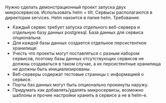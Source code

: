 Нужно сделать демонстрационный проект запуска двух микросервисов. Использовать helm + tilt. Сервысы располагаются в директории services. Helm нахоится в папке helm. Требования:
- Каждый сервис требует запуска отдельного веб-сервера и отдельную базу данных postgresql. База данных для сервиса опциональна.
- Для каждой базы данных создается отдельное персистентное хранилище. 
- Учесть что проекты могут поставляться с разным набором сервисов, поэтому базы данных отсутствующих сервисов не должны создаваться в таком случае, а их персистентные хранилища не должны быть инициализированы.
- Веб-серверы содержат тестовые страницы с информацией о сервисе.
- Порты баз данных могут быть опционально прокинуты наружу.
- Придумать как добавлять/удалять микросервисы, возможно шаблоны и прочие настройки хранить в сервисе а не в helm-е.